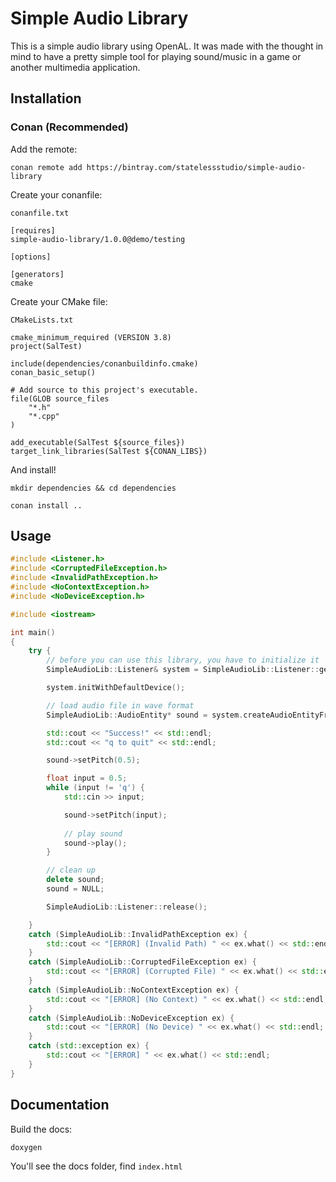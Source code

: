 # Simple Audio Library

This is a simple audio library using OpenAL. It was made with the thought in mind to have a pretty simple tool for playing sound/music in a game or another multimedia application.

## Installation

### Conan (Recommended)

Add the remote:

`conan remote add https://bintray.com/statelessstudio/simple-audio-library`

Create your conanfile:

`conanfile.txt`
```
[requires]
simple-audio-library/1.0.0@demo/testing

[options]

[generators]
cmake
```

Create your CMake file:

`CMakeLists.txt`
```
cmake_minimum_required (VERSION 3.8)
project(SalTest)

include(dependencies/conanbuildinfo.cmake)
conan_basic_setup()

# Add source to this project's executable.
file(GLOB source_files
    "*.h"
    "*.cpp"
)

add_executable(SalTest ${source_files})
target_link_libraries(SalTest ${CONAN_LIBS})
```

And install!

`mkdir dependencies && cd dependencies`

`conan install ..`

## Usage

```cpp
#include <Listener.h>
#include <CorruptedFileException.h>
#include <InvalidPathException.h>
#include <NoContextException.h>
#include <NoDeviceException.h>

#include <iostream>

int main()
{
    try {
        // before you can use this library, you have to initialize it
        SimpleAudioLib::Listener& system = SimpleAudioLib::Listener::getInstance();

        system.initWithDefaultDevice();

        // load audio file in wave format
        SimpleAudioLib::AudioEntity* sound = system.createAudioEntityFromFile("../resources/test.wav");

        std::cout << "Success!" << std::endl;
        std::cout << "q to quit" << std::endl;

        sound->setPitch(0.5);

        float input = 0.5;
        while (input != 'q') {
            std::cin >> input;

            sound->setPitch(input);
            
            // play sound
            sound->play();
        }

        // clean up
        delete sound;
        sound = NULL;

        SimpleAudioLib::Listener::release();

    }
    catch (SimpleAudioLib::InvalidPathException ex) {
        std::cout << "[ERROR] (Invalid Path) " << ex.what() << std::endl;
    }
    catch (SimpleAudioLib::CorruptedFileException ex) {
        std::cout << "[ERROR] (Corrupted File) " << ex.what() << std::endl;
    }
    catch (SimpleAudioLib::NoContextException ex) {
        std::cout << "[ERROR] (No Context) " << ex.what() << std::endl;
    }
    catch (SimpleAudioLib::NoDeviceException ex) {
        std::cout << "[ERROR] (No Device) " << ex.what() << std::endl;
    }
    catch (std::exception ex) {
        std::cout << "[ERROR] " << ex.what() << std::endl;
    }
}
```

## Documentation

Build the docs:

```bash
doxygen
```

You'll see the docs folder, find `index.html`
